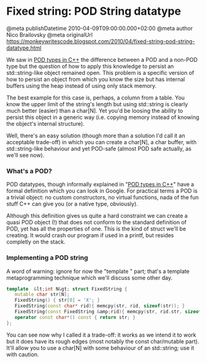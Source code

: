 # Fixed string: POD String datatype

@meta publishDatetime 2010-04-09T09:00:00.000+02:00
@meta author Nico Brailovsky
@meta originalUrl https://monkeywritescode.blogspot.com/2010/04/fixed-string-pod-string-datatype.html

We saw in [POD types in C++](/md_blog/2010/0407_PODtypesinC.md) the difference between a POD and a non-POD type but the question of how to apply this knowledge to persist an std::string-like object remained open. This problem is a specific version of how to persist an object from which you know the size but has internal buffers using the heap instead of using only stack memory.

The best example for this case is, perhaps, a column from a table. You know the upper limit of the string's length but using std::string is clearly much better (easier) than a char[N]. Yet you'd be loosing the ability to persist this object in a generic way (i.e. copying memory instead of knowing the object's internal structure).

Well, there's an easy solution (though more than a solution I'd call it an acceptable trade-off) in which you can create a char[N], a char buffer, with std::string-like behaviour and yet POD-safe (almost POD safe actually, as we'll see now).

### What's a POD?

POD datatypes, though informally explained in "[POD types in C++](/md_blog/2010/0407_PODtypesinC.md)" have a formal definition which you can look in Google. For practical terms a POD is a trivial object: no custom constructors, no virtual functions, nada of the fun stuff C++ can give you (or a native type, obviously).

Although this definition gives us quite a hard constraint we can create a quasi POD object (!) that does not conform to the standard definition of POD, yet has all the properties of one. This is the kind of struct we'll be creating. It would crash our program if used in a printf, but resides completly on the stack.

### Implementing a POD string

A word of warning: ignore for now the "template " part; that's a template metaprogramming technique which we'll discuss some other day.

```c++
template  &lt;int N&gt; struct FixedString {
   mutable char str[N];
   FixedString() { str[0] = 'X'; }
   FixedString(const char* rid){ memcpy(str, rid, sizeof(str)); }
   FixedString(const FixedString &amp;rid){ memcpy(str, rid.str, sizeof(str)); }
   operator const char*() const { return str; }
};
```

You can see now why I called it a trade-off: it works as we intend it to work but it does have its rough edges (most notably the const char/mutable part). It'll allow you to use a char[N] with some behaviour of an std::string; use it with caution.

